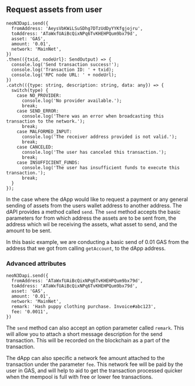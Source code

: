 ## Request assets from user

```
neoN3Dapi.send({
  fromAddress: 'AeysVbKWiLSuSDhg7DTzUdDyYYKfgjojru',
  toAddress: 'ATaWxfUAiBcQixNPq6TvKHEHPQum9bx79d',
  asset: 'GAS',
  amount: '0.01',
  network: 'MainNet',
})
.then(({txid, nodeUrl}: SendOutput) => {
  console.log('Send transaction success!');
  console.log('Transaction ID: ' + txid);
  console.log('RPC node URL: ' + nodeUrl);
})
.catch(({type: string, description: string, data: any}) => {
  switch(type) {
    case NO_PROVIDER:
      console.log('No provider available.');
      break;
    case SEND_ERROR:
      console.log('There was an error when broadcasting this transaction to the network.');
      break;
    case MALFORMED_INPUT:
      console.log('The receiver address provided is not valid.');
      break;
    case CANCELED:
      console.log('The user has canceled this transaction.');
      break;
    case INSUFFICIENT_FUNDS:
      console.log('The user has insufficient funds to execute this transaction.');
      break;
  }
});
```

In the case where the dApp would like to request a payment or any general sending of assets from the users wallet address to another address. The dAPI provides a method called `send`. The `send` method accepts the basic parameters for from which address the assets are to be sent from, the address which wil be receiving the assets, what asset to send, and the amount to be sent.

In this basic example, we are conducting a basic send of 0.01 GAS from the address that we got from calling `getAccount`, to the dApp address.

### Advanced attributes

```
neoN3Dapi.send({
  fromAddress: 'ATaWxfUAiBcQixNPq6TvKHEHPQum9bx79d',
  toAddress: 'ATaWxfUAiBcQixNPq6TvKHEHPQum9bx79d',
  asset: 'GAS',
  amount: '0.01',
  network: 'MainNet',
  remark: 'Hash puppy clothing purchase. Invoice#abc123',
  fee: '0.0011',
})
```

The `send` method can also accept an option parameter called `remark`. This will allow you to attach a short message description for the send transaction. This will be recorded on the blockchain as a part of the transaction.

The dApp can also specific a network fee amount attached to the transaction under the parameter `fee`. This network fee will be paid by the user in GAS, and will help to aid to get the transaction processed quicker when the mempool is full with free or lower fee transactions.
